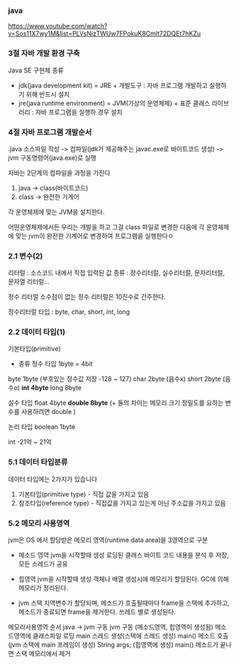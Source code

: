 ### java

https://www.youtube.com/watch?v=Sos11X7wy1M&list=PLVsNizTWUw7FPokuK8Cmlt72DQEt7hKZu

### 3절 자바 개발 환경 구축

Java SE 구현체 종류
- jdk(java development kit) = JRE + 개발도구
 : 자바 프로그램 개발하고 실행하기 위해 반드시 설치
- jre(java runtime environment) = JVM(가상의 운영체제) + 표준 클래스 라이브러리
 : 자바 프로그램을 실행하 경우 설치
 
 ### 4절 자바 프로그램 개발순서
 
.java 소스파일 작성 -> 컴파일(jdk가 제공해주는 javac.exe로 바이트코드 생성) -> jvm 구동명령어(java.exe)로 실행

자바는 2단계의 컴파일을 과정을 가진다
1. java -> class(바이트코드) 
2. class -> 완전한 기계어

각 운영체제에 맞는 JVM을 설치한다.

어떤운영체제에서든 우리는 개발을 하고 그걸 class 파일로 변경한 다음에 각 운영체제에 맞는 jvm이 완전한 기계어로 변경하여 프로그램을 실행한다ㅇ

### 2.1 변수(2)
리터럴 : 소스코드 내에서 직접 입력된 값
종류 : 정수리터럴, 실수리터럴, 문자리터럴, 문자열 리터럴...

정수 리터럴
소수점이 없는 정수 리터럴은 10진수로 간주한다. 

정수리터럴 타입 : byte, char, short, int, long

### 2.2 데이터 타입(1)
기본타입(primitive)

- 종류
정수 타입
1byte = 4bit

byte   1byte (부호있는 정수값 저장 -128 ~ 127)
char   2byte (음수x)
short  2byte (음수o)
**int    4byte**
long   8byte


실수 타입
float  4byte
**double 8byte**
(+
둘의 차이는 메모리 크기
정밀도를 요하는 변수를 사용하려면 double
)

논리 타입
boolean 1byte

int -21억 ~ 21억

### 5.1 데이터 타입분류

데이터 타입에는 2가지가 있습니다
1. 기본타입(primitive type) - 직접 값을 가지고 있음
2. 참조타입(reference type) - 직접값을 가지고 있는게 아닌 주소값을 가지고 있음 

### 5.2 메모리 사용영역

jvm은 OS 에서 할당받은 메모리 영역(runtime data area)을 3영역으로 구분 

- 메소드 영역
jvm을 시작할때 생성
로딩된 클래스 바이트 코드 내용을 분석 후 저장, 모든 스레드가 공유


- 힙영역
jvm을 시작할때 생성
객체나 배열 생성시에 메모리가 할당된다.
GC에 의해 메모리가 정리된다.

- jvm 스택
지역변수가 할당되며, 메소드가 호출될때마다 frame을 스택에 추가하고, 메소드가 종료되면 frame을 제거한다.
쓰레드 별로 생성된다.

메모리사용영역 순서
java -> jvm 구동 
jvm 구동 (메소드영역, 힙영역이 생성됨)
메소드영역에 클래스파일 로딩
main 스레드 생성(스택에 스레드 생성)
main() 메소드 호출(jvm 스택에 main 프레임이 생성)
 String args; (힙영역에 생성)
main() 메소드가 끝나면 스택 메모리에서 제거









